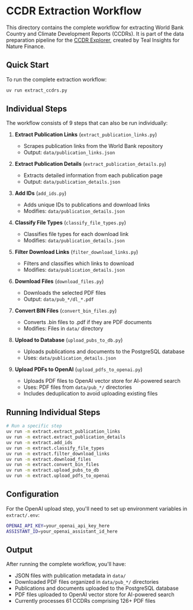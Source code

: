 # CCDR Extraction Workflow

This directory contains the complete workflow for extracting World Bank Country and Climate Development Reports (CCDRs). It is part of the data preparation pipeline for the [CCDR Explorer](https://github.com/Teal-Insights/ccdr-explorer-client), created by Teal Insights for Nature Finance.

## Quick Start

To run the complete extraction workflow:

```bash
uv run extract_ccdrs.py
```

## Individual Steps

The workflow consists of 9 steps that can also be run individually:

1. **Extract Publication Links** (`extract_publication_links.py`)
   - Scrapes publication links from the World Bank repository
   - Output: `data/publication_links.json`

2. **Extract Publication Details** (`extract_publication_details.py`)
   - Extracts detailed information from each publication page
   - Output: `data/publication_details.json`

3. **Add IDs** (`add_ids.py`)
   - Adds unique IDs to publications and download links
   - Modifies: `data/publication_details.json`

4. **Classify File Types** (`classify_file_types.py`)
   - Classifies file types for each download link
   - Modifies: `data/publication_details.json`

5. **Filter Download Links** (`filter_download_links.py`)
   - Filters and classifies which links to download
   - Modifies: `data/publication_details.json`

6. **Download Files** (`download_files.py`)
   - Downloads the selected PDF files
   - Output: `data/pub_*/dl_*.pdf`

7. **Convert BIN Files** (`convert_bin_files.py`)
   - Converts .bin files to .pdf if they are PDF documents
   - Modifies: Files in `data/` directory

8. **Upload to Database** (`upload_pubs_to_db.py`)
   - Uploads publications and documents to the PostgreSQL database
   - Uses: `data/publication_details.json`

9. **Upload PDFs to OpenAI** (`upload_pdfs_to_openai.py`)
   - Uploads PDF files to OpenAI vector store for AI-powered search
   - Uses: PDF files from `data/pub_*/` directories
   - Includes deduplication to avoid uploading existing files

## Running Individual Steps

```bash
# Run a specific step
uv run -m extract.extract_publication_links
uv run -m extract.extract_publication_details
uv run -m extract.add_ids
uv run -m extract.classify_file_types
uv run -m extract.filter_download_links
uv run -m extract.download_files
uv run -m extract.convert_bin_files
uv run -m extract.upload_pubs_to_db
uv run -m extract.upload_pdfs_to_openai
```

## Configuration

For the OpenAI upload step, you'll need to set up environment variables in `extract/.env`:

```bash
OPENAI_API_KEY=your_openai_api_key_here
ASSISTANT_ID=your_openai_assistant_id_here
```

## Output

After running the complete workflow, you'll have:
- JSON files with publication metadata in `data/`
- Downloaded PDF files organized in `data/pub_*/` directories
- Publications and documents uploaded to the PostgreSQL database
- PDF files uploaded to OpenAI vector store for AI-powered search
- Currently processes 61 CCDRs comprising 126+ PDF files 
